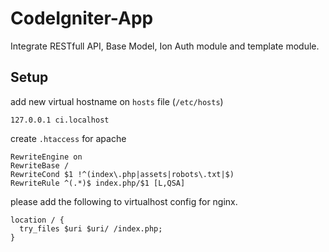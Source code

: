 # CodeIgniter-App


Integrate RESTfull API, Base Model, Ion Auth module and template module.

## Setup

add new virtual hostname on `hosts` file (`/etc/hosts`)

```
127.0.0.1 ci.localhost
```

create `.htaccess` for apache

```
RewriteEngine on
RewriteBase /
RewriteCond $1 !^(index\.php|assets|robots\.txt|$)
RewriteRule ^(.*)$ index.php/$1 [L,QSA]
```

please add the following to virtualhost config for nginx.

```
location / {
  try_files $uri $uri/ /index.php;
}
```
